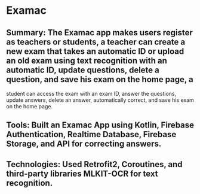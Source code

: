 # Examac

## Summary: The Examac app makes users register as teachers or students, a teacher can create a new exam that takes an automatic ID or upload an old exam using text recognition with an automatic ID, update questions, delete a question, and save his exam on the home page, a
student can access the exam with an exam ID, answer the questions, update answers, delete an answer, automatically correct, and save his exam on the home page.

## Tools: Built an Examac App using Kotlin, Firebase Authentication, Realtime Database, Firebase Storage, and API for correcting answers.

## Technologies: Used Retrofit2, Coroutines, and third-party libraries MLKIT-OCR for text recognition.
